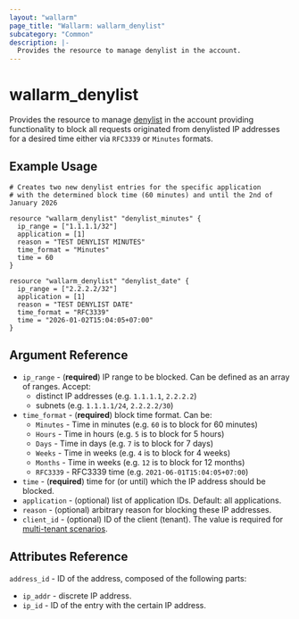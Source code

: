 ```yaml
---
layout: "wallarm"
page_title: "Wallarm: wallarm_denylist"
subcategory: "Common"
description: |-
  Provides the resource to manage denylist in the account.
---
```


# wallarm_denylist

Provides the resource to manage [denylist][1] in the account providing functionality to block all requests originated from denylisted IP addresses for a desired time either via `RFC3339` or `Minutes` formats.

## Example Usage

```hcl
# Creates two new denylist entries for the specific application
# with the determined block time (60 minutes) and until the 2nd of January 2026

resource "wallarm_denylist" "denylist_minutes" {
  ip_range = ["1.1.1.1/32"]
  application = [1]
  reason = "TEST DENYLIST MINUTES"
  time_format = "Minutes"
  time = 60
}

resource "wallarm_denylist" "denylist_date" {
  ip_range = ["2.2.2.2/32"]
  application = [1]
  reason = "TEST DENYLIST DATE"
  time_format = "RFC3339"
  time = "2026-01-02T15:04:05+07:00"
}
```

## Argument Reference

* `ip_range` - (**required**) IP range to be blocked. Can be defined as an array of ranges. Accept:
  - distinct IP addresses (e.g. `1.1.1.1`, `2.2.2.2`)
  - subnets (e.g. `1.1.1.1/24`, `2.2.2.2/30`)
* `time_format` - (**required**) block time format.
  Can be:
  - `Minutes` - Time in minutes (e.g. `60` is to block for 60 minutes)
  - `Hours` - Time in hours (e.g. `5` is to block for 5 hours)
  - `Days` - Time in days (e.g. `7` is to block for 7 days)
  - `Weeks` - Time in weeks (e.g. `4` is to block for 4 weeks)
  - `Months` - Time in weeks (e.g. `12` is to block for 12 months)
  - `RFC3339` - RFC3339 time (e.g. `2021-06-01T15:04:05+07:00`)
* `time` - (**required**) time for (or until) which the IP address should be blocked.
* `application` - (optional) list of application IDs. 
  Default: all applications.
* `reason` - (optional) arbitrary reason for blocking these IP addresses.
* `client_id` - (optional) ID of the client (tenant). The value is required for [multi-tenant scenarios][2].

## Attributes Reference

`address_id` - ID of the address, composed of the following parts:

- `ip_addr` - discrete IP address.
- `ip_id` - ID of the entry with the certain IP address.

[1]: https://docs.wallarm.com/user-guides/ip-lists/denylist/
[2]: https://docs.wallarm.com/installation/multi-tenant/overview/
